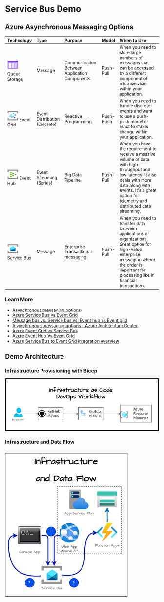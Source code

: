 # Service Bus Demo

## Azure Asynchronous Messaging Options

| Technology | Type | Purpose | Model | When to Use |
|:-----------|:-----|:--------|:------|:------------|
| ![Storage Queues](./Docs/10840-icon-service-Storage-Queue.svg) Queue Storage | Message | Communication Between Application Components | Push-Pull | When you need to store large numbers of messages that can be accessed by a different component of microservice within your application. |
| ![Event Grid](./Docs/10221-icon-service-Event-Grid-Subscriptions.svg) Event Grid | Event Distribution (Discrete) | Reactive Programming | Push-Push | When you need to handle discrete events and want to use a push-push model or react to status change within your application. |
| ![Event Hub](./Docs/00039-icon-service-Event-Hubs.svg) Event Hub | Event Streaming (Series) | Big Data Pipeline | Push-Pull | When you have the requirement to receive a massive volume of data with high throughput and low latency. It also deals with more data along with events. It's a great option for telemetry and distributed data streaming. |
| ![Service Bus](./Docs/10836-icon-service-Azure-Service-Bus.svg) Service Bus | Message | Enterprise Transactional messaging | Push-Pull | When you need to transfer data between applications or organizations. Great option for high-value enterprise messaging where the order is important for processing like in financial transactions. |

### Learn More

- [Asynchronous messaging options](https://learn.microsoft.com/en-us/azure/architecture/guide/technology-choices/messaging)
- [Azure Service Bus vs Event Grid](https://yourazurecoach.com/2021/08/11/azure-service-bus-vs-event-grid/)
- [Message bus vs. Service bus vs. Event hub vs Event grid](https://stackoverflow.com/questions/57740782/message-bus-vs-service-bus-vs-event-hub-vs-event-grid)
- [Asynchronous messaging options - Azure Architecture Center](https://learn.microsoft.com/en-us/azure/architecture/guide/technology-choices/messaging)
- [Azure Event Grid vs Service Bus](https://www.linkedin.com/pulse/azure-event-grid-vs-service-bus-eklavya-gupta)
- [Azure Event Hub Vs Event Grid](https://azurelessons.com/azure-event-hub-vs-event-grid/)
- [Azure Service Bus to Event Grid integration overview](https://learn.microsoft.com/en-us/azure/service-bus-messaging/service-bus-to-event-grid-integration-concept)

## Demo Architecture

### Infrastructure Provisioning with Bicep

![Infrastructure Provisioning with Bicep](./Docs/iac-devops-workflow.drawio.png)

### Infrastructure and Data Flow

![Infrastructure and Data Flow](./Docs/infrastructure.drawio.png)
